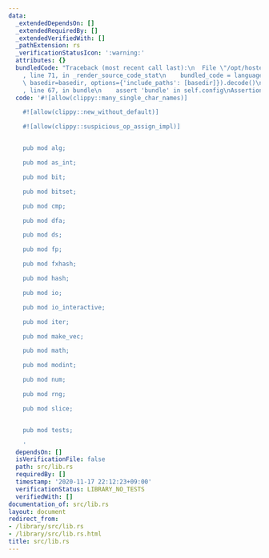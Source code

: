 ```yaml
---
data:
  _extendedDependsOn: []
  _extendedRequiredBy: []
  _extendedVerifiedWith: []
  _pathExtension: rs
  _verificationStatusIcon: ':warning:'
  attributes: {}
  bundledCode: "Traceback (most recent call last):\n  File \"/opt/hostedtoolcache/Python/3.9.0/x64/lib/python3.9/site-packages/onlinejudge_verify/documentation/build.py\"\
    , line 71, in _render_source_code_stat\n    bundled_code = language.bundle(stat.path,\
    \ basedir=basedir, options={'include_paths': [basedir]}).decode()\n  File \"/opt/hostedtoolcache/Python/3.9.0/x64/lib/python3.9/site-packages/onlinejudge_verify/languages/user_defined.py\"\
    , line 67, in bundle\n    assert 'bundle' in self.config\nAssertionError\n"
  code: '#![allow(clippy::many_single_char_names)]

    #![allow(clippy::new_without_default)]

    #![allow(clippy::suspicious_op_assign_impl)]


    pub mod alg;

    pub mod as_int;

    pub mod bit;

    pub mod bitset;

    pub mod cmp;

    pub mod dfa;

    pub mod ds;

    pub mod fp;

    pub mod fxhash;

    pub mod hash;

    pub mod io;

    pub mod io_interactive;

    pub mod iter;

    pub mod make_vec;

    pub mod math;

    pub mod modint;

    pub mod num;

    pub mod rng;

    pub mod slice;


    pub mod tests;

    '
  dependsOn: []
  isVerificationFile: false
  path: src/lib.rs
  requiredBy: []
  timestamp: '2020-11-17 22:12:23+09:00'
  verificationStatus: LIBRARY_NO_TESTS
  verifiedWith: []
documentation_of: src/lib.rs
layout: document
redirect_from:
- /library/src/lib.rs
- /library/src/lib.rs.html
title: src/lib.rs
---
```

